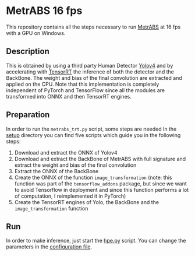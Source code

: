 # MetrABS 16 fps
This repository contains all the steps necessary to run [MetrABS](https://github.com/isarandi/metrabs) at 16 fps with a GPU on Windows.

## Description
This is obtained by using a third party Human Detector [Yolov4](https://github.com/Tianxiaomo/pytorch-YOLOv4) and by accelerating with [TensorRT](https://developer.nvidia.com/tensorrt) the inference of both the detector and the BackBone.
The weight and bias of the final convolution are extracted and applied on the CPU.
Note that this implementation is completely independent of PyTorch and TensorFlow since all the modules are transformed into ONNX and then TensorRT engines.

## Preparation
In order to run the `metrabs_trt.py` script, some steps are needed
In the [setup](modules/hpe/setup) directory you can find five scripts which guide you in the following steps:
1. Download and extract the ONNX of Yolov4
2. Download and extract the BackBone of MetrABS with full signature and extract the weight and bias of the final convolution
3. Extract the ONNX of the BackBone
4. Create the ONNX of the function `image_transformation` (note: this function was part of the `tensorflow_addons` package, but since we want to avoid Tensorflow in deployment and since this function performs a lot of computation, I reimplemented it in PyTorch)
5. Create the TensorRT engines of Yolo, the BackBone and the `image_transformation` function

## Run
In order to make inference, just start the [hpe.py](modules/hpe/hpe.py) script. You can change the parameters in the [configuration file](utils/params.py).